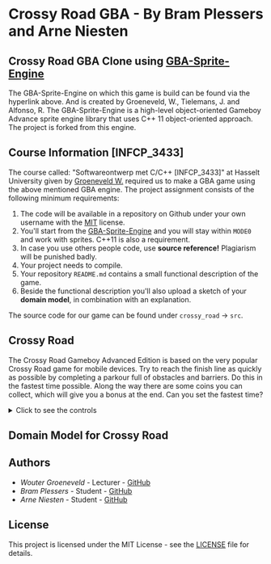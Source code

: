 # Crossy Road GBA - By Bram Plessers and Arne Niesten

## Crossy Road GBA Clone using [GBA-Sprite-Engine](https://github.com/wgroeneveld/gba-sprite-engine)

The GBA-Sprite-Engine on which this game is build can be found via the hyperlink above. And is created by Groeneveld, W., Tielemans, J. and Alfonso, R. The GBA-Sprite-Engine is a high-level object-oriented Gameboy Advance sprite engine library that uses C++ 11 object-oriented approach. The project is forked from this engine.
## Course Information [INFCP_3433]
The course called: "Softwareontwerp met C/C++ [INFCP_3433]" at Hasselt University given by [Groeneveld W.](https://github.com/wgroeneveld) required us to make a GBA game using the above mentioned GBA engine. The project assignment consists of the following minimum requirements:
1. The code will be available in a repository on Github under your own username with the [MIT](https://docs.github.com/en/free-pro-team@latest/github/creating-cloning-and-archiving-repositories/licensing-a-repository#disclaimer) license.
2. You'll start from the [GBA-Sprite-Engine](https://github.com/wgroeneveld/gba-sprite-engine) and you will stay within `MODE0` and work with sprites. C++11 is also a requirement.
3. In case you use others people code, use **source reference!** Plagiarism will be punished badly.
4. Your project needs to compile.
5. Your repository `README.md` contains a small functional description of the game.
6. Beside the functional description you'll  also upload a sketch of your **domain model**, in combination with an explanation.

The source code for our game can be found under `crossy_road` -> `src`.

## Crossy Road

The Crossy Road Gameboy Advanced Edition is based on the very popular Crossy Road game for mobile devices. Try to reach the finish line as quickly as possible by completing a parkour full of obstacles and barriers. Do this in the fastest time possible. Along the way there are some coins you can collect, which will give you a bonus at the end. Can you set the fastest time?

<details>
<summary>Click to see the controls</summary>

* ↑ - Move forward

* → - Move to the right

* ← - Move to the left

</details>

## Domain Model for Crossy Road

## Authors

* *Wouter Groeneveld*       - Lecturer  - [GitHub](https://github.com/wgroeneveld)
* *Bram Plessers*        - Student   - [GitHub](https://github.com/Bram-Pl)
* *Arne Niesten*   - Student   - [GitHub](https://github.com/arneniesten)

## License

This project is licensed under the MIT License - see the [LICENSE](LICENSE) file for details.